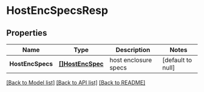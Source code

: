 # HostEncSpecsResp

## Properties
Name | Type | Description | Notes
------------ | ------------- | ------------- | -------------
**HostEncSpecs** | [**[]HostEncSpec**](HostEncSpec.md) | host enclosure specs | [default to null]

[[Back to Model list]](../README.md#documentation-for-models) [[Back to API list]](../README.md#documentation-for-api-endpoints) [[Back to README]](../README.md)


